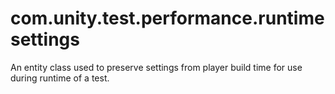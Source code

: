 # com.unity.test.performance.runtimesettings
An entity class used to preserve settings from player build time for use during runtime of a test.